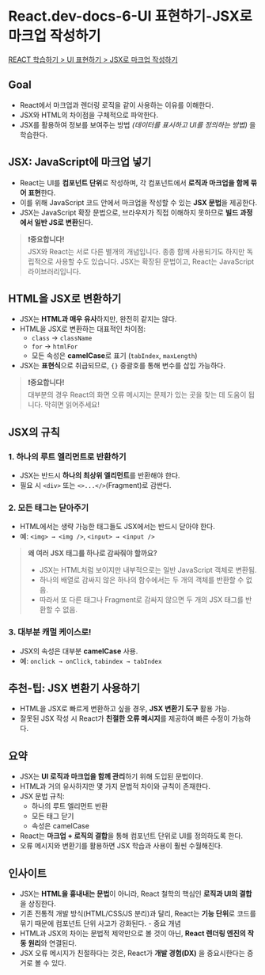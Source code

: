 # React.dev-docs-6-UI 표현하기-JSX로 마크업 작성하기

[REACT 학습하기 > UI 표현하기 > JSX로 마크업 작성하기](https://ko.react.dev/learn/writing-markup-with-jsx)

## Goal

- React에서 마크업과 렌더링 로직을 같이 사용하는 이유를 이해한다.
- JSX와 HTML의 차이점을 구체적으로 파악한다.
- JSX를 활용하여 정보를 보여주는 방법 _(데이터를 표시하고 UI를 정의하는 방법)_ 을 학습한다.

## JSX: JavaScript에 마크업 넣기

- React는 UI를 **컴포넌트 단위**로 작성하며, 각 컴포넌트에서 **로직과 마크업을 함께 묶어 표현**한다.
- 이를 위해 JavaScript 코드 안에서 마크업을 작성할 수 있는 **JSX 문법**을 제공한다.
- JSX는 JavaScript 확장 문법으로, 브라우저가 직접 이해하지 못하므로 **빌드 과정에서 일반 JS로 변환**된다.

> **❗️중요합니다!**  
> JSX와 React는 서로 다른 별개의 개념입니다. 종종 함께 사용되기도 하지만 독립적으로 사용할 수도 있습니다. JSX는 확장된 문법이고, React는 JavaScript 라이브러리입니다.

## HTML을 JSX로 변환하기

- JSX는 **HTML과 매우 유사**하지만, 완전히 같지는 않다.
- HTML을 JSX로 변환하는 대표적인 차이점:
  - `class` → `className`
  - `for` → `htmlFor`
  - 모든 속성은 **camelCase**로 표기 (`tabIndex`, `maxLength`)
- JSX는 **표현식**으로 취급되므로, `{}` 중괄호를 통해 변수를 삽입 가능하다.

> **❗️중요합니다!**  
> 대부분의 경우 React의 화면 오류 메시지는 문제가 있는 곳을 찾는 데 도움이 됩니다. 막히면 읽어주세요!

## JSX의 규칙

### 1. 하나의 루트 엘리먼트로 반환하기

- JSX는 반드시 **하나의 최상위 엘리먼트**를 반환해야 한다.
- 필요 시 `<div>` 또는 `<>...</>`(Fragment)로 감싼다.

### 2. 모든 태그는 닫아주기

- HTML에서는 생략 가능한 태그들도 JSX에서는 반드시 닫아야 한다.
- 예: `<img> → <img />`, `<input> → <input />`

> **왜 여러 JSX 태그를 하나로 감싸줘야 할까요?**
>
> - JSX는 HTML처럼 보이지만 내부적으로는 일반 JavaScript 객체로 변환됨.
> - 하나의 배열로 감싸지 않은 하나의 함수에서는 두 개의 객체를 반환할 수 없음.
> - 따라서 또 다른 태그나 Fragment로 감싸지 않으면 두 개의 JSX 태그를 반환할 수 없음.

### 3. 대부분 캐멀 케이스로!

- JSX의 속성은 대부분 **camelCase** 사용.
- 예: `onclick → onClick`, `tabindex → tabIndex`

## 추천-팁: JSX 변환기 사용하기

- HTML을 JSX로 빠르게 변환하고 싶을 경우, **JSX 변환기 도구** 활용 가능.
- 잘못된 JSX 작성 시 React가 **친절한 오류 메시지**를 제공하여 빠른 수정이 가능하다.

## 요약

- JSX는 **UI 로직과 마크업을 함께 관리**하기 위해 도입된 문법이다.
- HTML과 거의 유사하지만 몇 가지 문법적 차이와 규칙이 존재한다.
- JSX 문법 규칙:
  - 하나의 루트 엘리먼트 반환
  - 모든 태그 닫기
  - 속성은 camelCase
- React는 **마크업 + 로직의 결합**을 통해 컴포넌트 단위로 UI를 정의하도록 한다.
- 오류 메시지와 변환기를 활용하면 JSX 학습과 사용이 훨씬 수월해진다.

## 인사이트

- JSX는 **HTML을 흉내내는 문법**이 아니라, React 철학의 핵심인 **로직과 UI의 결합**을 상징한다.
- 기존 전통적 개발 방식(HTML/CSS/JS 분리)과 달리, React는 **기능 단위**로 코드를 묶기 때문에 컴포넌트 단위 사고가 강화된다. - 중요 개념
- HTML과 JSX의 차이는 문법적 제약만으로 볼 것이 아닌, **React 렌더링 엔진의 작동 원리**와 연결된다.
- JSX 오류 메시지가 친절하다는 것은, React가 **개발 경험(DX)** 을 중요시한다는 증거로 볼 수 있다.
